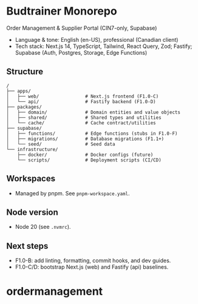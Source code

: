 # Budtrainer Monorepo

Order Management & Supplier Portal (CIN7-only, Supabase)

- Language & tone: English (en-US), professional (Canadian client)
- Tech stack: Next.js 14, TypeScript, Tailwind, React Query, Zod; Fastify; Supabase (Auth, Postgres, Storage, Edge Functions)

## Structure

```
/
├── apps/
│   ├── web/                 # Next.js frontend (F1.0-C)
│   └── api/                 # Fastify backend (F1.0-D)
├── packages/
│   ├── domain/              # Domain entities and value objects
│   ├── shared/              # Shared types and utilities
│   └── cache/               # Cache contract/utilities
├── supabase/
│   ├── functions/           # Edge functions (stubs in F1.0-F)
│   ├── migrations/          # Database migrations (F1.1+)
│   └── seed/                # Seed data
└── infrastructure/
    ├── docker/              # Docker configs (future)
    └── scripts/             # Deployment scripts (CI/CD)
```

## Workspaces
- Managed by pnpm. See `pnpm-workspace.yaml`.

## Node version
- Node 20 (see `.nvmrc`).

## Next steps
- F1.0-B: add linting, formatting, commit hooks, and dev guides.
- F1.0-C/D: bootstrap Next.js (web) and Fastify (api) baselines.
# ordermanagement
